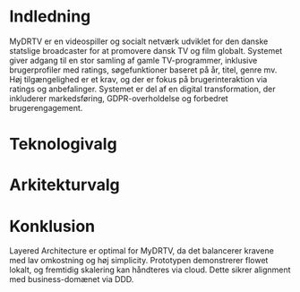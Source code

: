 # Indledning

MyDRTV er en videospiller og socialt netværk udviklet for den danske statslige broadcaster for at promovere dansk TV og film globalt. Systemet giver adgang til en stor samling af gamle TV-programmer, inklusive brugerprofiler med ratings, søgefunktioner baseret på år, titel, genre mv. Høj tilgængelighed er et krav, og der er fokus på brugerinteraktion via ratings og anbefalinger. Systemet er del af en digital transformation, der inkluderer markedsføring, GDPR-overholdelse og forbedret brugerengagement.

# Teknologivalg

# Arkitekturvalg

# Konklusion

Layered Architecture er optimal for MyDRTV, da det balancerer kravene med lav omkostning og høj simplicity. Prototypen demonstrerer flowet lokalt, og fremtidig skalering kan håndteres via cloud. Dette sikrer alignment med business-domænet via DDD.
